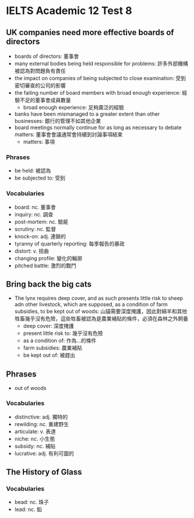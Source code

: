 # IELTS Academic 12 Test 8

## UK companies need more effective boards of directors

- boards of directors: 董事會
- many external bodies being held responsible for problems: 許多外部機構被認為對問題負有責任
- the impact on companies of being subjected to close examination: 受到密切審查的公司的影響
- the failing number of board members with broad enough experience: 經驗不足的董事會成員數量
  - broad enough experience: 足夠廣泛的經驗
- banks have been mismanaged to a greater extent than other businesses: 銀行的管理不如其他企業
- board meetings normally continue for as long as necessary to debate matters: 董事會會議通常會持續到討論事項結束
  - matters: 事項

### Phrases

- be held: 被認為
- be subjected to: 受到

### Vocabularies

- board: nc. 董事會
- inquiry: nc. 調查
- post-mortem: nc. 驗屍
- scrutiny: nc. 監督
- knock-on: adj. 連鎖的
- tyranny of quarterly reporting: 每季報告的暴政
- distort: v. 扭曲
- changing profile: 變化的輪廓
- pitched battle: 激烈的戰鬥

## Bring back the big cats

- The lynx requires deep cover, and as such presents little risk to sheep adn other livestock, which are supposed, as a condition of farm subsidies, to be kept out of woods: 山貓需要深度掩護，因此對綿羊和其他牲畜幾乎沒有危險，這些牲畜被認為是農業補貼的條件，必須在森林之外飼養
  - deep cover: 深度掩護
  - present little risk to: 幾乎沒有危險
  - as a condition of: 作為...的條件
  - farm subsidies: 農業補貼
  - be kept out of: 被趕出

## Phrases

- out of woods

### Vocabularies

- distinctive: adj. 獨特的
- rewilding: nc. 重建野生
- articulate: v. 表達
- niche: nc. 小生態
- subsidy: nc. 補貼
- lucrative: adj. 有利可圖的

## The History of Glass

### Vocabularies

- bead: nc. 珠子
- lead: nc. 鉛